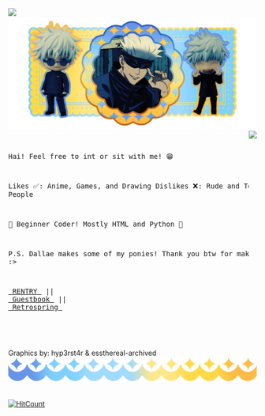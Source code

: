 <img src="https://64.media.tumblr.com/68482aafa65f3b0a4776f2f4badc16eb/6d473117d0452ac5-75/s2048x3072/035334c824af24c6a4a447178d0174909da979b8.pnj">
<img src="gojo.gif">
<img align="right" src="https://64.media.tumblr.com/89e1608a4d32f6f7e41cc95dd9c516dc/ff8e63ac631ad598-b7/s250x400/a78ee6350d6907d1fc34dab9adbb4eefcfdf58ac.gifv">
<pre>

 Hai! Feel free to int or sit with me! 😁

 Likes ✅: Anime, Games, and Drawing
 Dislikes ❌: Rude and Toxic People

 👾 Beginner Coder! Mostly HTML and Python 👾

 P.S. Dallae makes some of my ponies! Thank you btw for making them :>

   <a href="https://rentry.co/wambi"> RENTRY </a> || <a href="https://wambi.123guestbook.com/"> Guestbook </a> || <a href="https://retrospring.net/@Wambi"> Retrospring </a> 
</pre>
<br></br>

Graphics by: hyp3rst4r & essthereal-archived
<img src="banner.png">
<br></br>

[![HitCount](https://hits.dwyl.com/wambibi/wambibi.svg?style=flat-square)](http://hits.dwyl.com/wambibi/wambibi)
<!--
**wambibi/wambibi** is a ✨ _special_ ✨ repository because its `README.md` (this file) appears on your GitHub profile.

